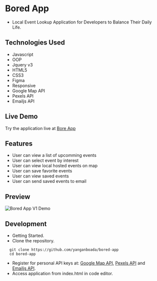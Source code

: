 # Bored App
- Local Event Lookup Application for Developers to Balance Their Daily Life.


## Technologies Used

- Javascript
- OOP
- Jquery v3
- HTML5
- CSS3
- Figma
- Responsive
- Google Map API
- Pexels API
- Emailjs API


## Live Demo

Try the application live at [Bore App](https://boredapp.yanganboada.com/)


## Features

- User can view a list of upcomming events
- User can select event by interest
- User can view local hosted events on map
- User can save favorite events
- User can view saved events
- User can send saved events to email


## Preview

![Bored App V1 Demo](boredAppDemo.gif)


## Development

- Getting Started.
- Clone the repository.

``` 
  git clone https://github.com/yanganboada/bored-app
  cd bored-app
```

- Register for personal API keys at: [Google Map API](https://cloud.google.com/maps-platform/), [Pexels API](https://www.pexels.com/api/) and [Emailjs API](https://dashboard.emailjs.com/sign-up).
- Access application from index.html in code editor.
